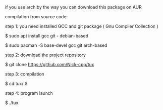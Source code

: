 if you use arch by the way you can download this package on AUR

compilation from source code:

step 1:
you need installed GCC and git package ( Gnu Complier Collection )

$ sudo apt install gcc git - debian-based

$ sudo pacman -S base-devel gcc git arch-based

step 2:
download the project repository

$ git clone https://github.com/Nick-cpp/tux

step 3:
compilation

$ cd tux/
$ 

step 4:
program launch

$ ./tux

